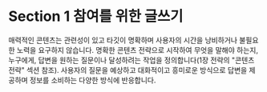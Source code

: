 # Section 1 참여를 위한 글쓰기

매력적인 콘텐츠는 관련성이 있고 타깃이 명확하며 사용자의 시간을 낭비하거나 불필요한 노력을 요구하지 않습니다. 명확한 콘텐츠 전략으로 시작하여 무엇을 말해야 하는지, 누구에게, 답변을 원하는 질문이나 달성하려는 작업을 정의합니다(1장 전략의 "콘텐츠 전략" 섹션 참조). 사용자의 질문을 예상하고 대화적이고 흥미로운 방식으로 답변을 제공하며 정보를 소비하는 다양한 방식에 반응합니다.
